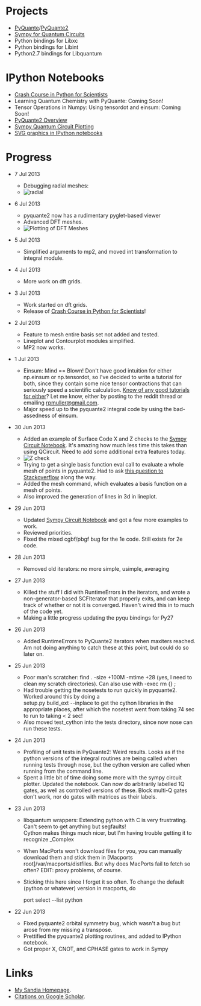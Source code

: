 Projects
========
* [PyQuante](http://pyquante.sf.net)/[PyQuante2](https://github.com/rpmuller/pyquante2)
* [Sympy for Quantum Circuits](https://github.com/rpmuller/sympy/tree/sympy_qcircuit/sympy/physics/quantum)
* Python bindings for Libxc
* Python bindings for Libint
* Python2.7 bindings for Libquantum

IPython Notebooks
=================
* [Crash Course in Python for Scientists](http://nbviewer.ipython.org/5920182)
* Learning Quantum Chemistry with PyQuante: Coming Soon!
* Tensor Operations in Numpy: Using tensordot and einsum: Coming Soon!
* [PyQuante2 Overview](http://nbviewer.ipython.org/5745404)
* [Sympy Quantum Circuit Plotting](http://nbviewer.ipython.org/5843312)
* [SVG graphics in IPython notebooks](http://nbviewer.ipython.org/5666810)

Progress
========
* 7 Jul 2013
  - Debugging radial meshes:
  - ![radial](https://raw.github.com/rpmuller/rpmuller.github.io/master/radial-meshses.png)
* 6 Jul 2013
  - pyquante2 now has a rudimentary pyglet-based viewer
  - Advanced DFT meshes.
  - ![Plotting of DFT Meshes](https://raw.github.com/rpmuller/rpmuller.github.io/master/h2o-mesh.png)
* 5 Jul 2013
  - Simplified arguments to mp2, and moved int transformation to
    integral module. 
* 4 Jul 2013
  - More work on dft grids.
* 3 Jul 2013
  - Work started on dft grids.
  - Release of  [Crash Course in Python for
    Scientists](http://nbviewer.ipython.org/5920182)! 
* 2 Jul 2013
  - Feature to mesh entire basis set not added and tested.
  - Lineplot and Contourplot modules simplified.
  - MP2 now works.
* 1 Jul 2013
  - Einsum: Mind == Blown! Don't have good intuition for either
    np.einsum or np.tensordot, so I've decided  to write a tutorial
    for both, since they contain some nice tensor contractions that
    can seriously  speed a scientific calculation. 
    [Know of any good tutorials for either](http://www.reddit.com/r/Python/comments/1hf4i6/good_documentation_for_tensordot_and_einsum/)? 
    Let me know, either by posting to the reddit thread or emailing
    rpmuller@gmail.com. 
  - Major speed up to the pyquante2 integral code by using the
    bad-assedness of einsum. 
* 30 Jun 2013
  - Added an example of Surface Code X and Z checks to the 
    [Sympy Circuit
    Notebook](http://nbviewer.ipython.org/5843312). It's amazing how
    much less time 
    this takes than using QCircuit. Need to add some additional extra
    features today.
  - ![Z check](https://raw.github.com/rpmuller/rpmuller.github.io/master/zcheck.png)
  - Trying to get a single basis function eval call to evaluate a
  whole mesh of points in pyquante2. Had to ask [this question to Stackoverflow](http://stackoverflow.com/questions/17391052/compute-square-distances-from-numpy-array)
    along the way.
  - Added the mesh command, which evaluates a basis function on a mesh
    of points. 
  - Also improved the generation of lines in 3d in lineplot.
* 29 Jun 2013
  - Updated [Sympy Circuit Notebook](http://nbviewer.ipython.org/5843312) 
    and got a few more examples to work. 
  - Reviewed priorities.
  - Fixed the mixed cgbf/pbgf bug for the 1e code. Still exists for 2e
    code. 
* 28 Jun 2013
  - Removed old iterators: no more simple, usimple, averaging
* 27 Jun 2013
  - Killed the stuff I did with RuntimeErrors in the iterators, and
    wrote a non-generator-based SCFIterator that properly exits, and
    can keep track of whether or not it is converged. Haven't wired
    this in to much of the code yet.    
  - Making a little progress updating the pyqu bindings for Py27
* 26 Jun 2013
  - Added RuntimeErrors to PyQuante2 iterators when maxiters
    reached. Am not doing anything to catch these at this point, but
    could do so later on. 
* 25 Jun 2013
  - Poor man's scratcher: find . -size +100M -mtime +28 (yes, I need
    to clean my scratch directories). 
    Can also use with -exec rm {} \;
  - Had trouble getting the nosetests to run quickly in
    pyquante2. Worked around this by doing a  
    setup.py build_ext --inplace to get the cython libraries in the
    appropriate places, after which 
    the nosetest went from taking 74 sec to run to taking < 2 sec!
  - Also moved test_cython into the tests directory, since now nose can run these tests.
* 24 Jun 2013
  - Profiling of unit tests in PyQuante2: Weird results. Looks as if the python 
    versions of the integral routines are being called when running
    tests through nose, but the cython version are called when running
    from the command line.
  - Spent a little bit of time doing some more with the sympy circuit
    plotter. Updated the notebook. Can now do arbitrarily labelled 1Q
    gates, as well as controlled versions of these. Block multi-Q 
    gates don't work, nor do gates with matrices as their labels.
* 23 Jun 2013
  - libquantum wrappers: Extending python with C is very
    frustrating. Can't seem to get anything but segfaults!  
    Cython makes things much nicer, but I'm having trouble getting it
    to recognize _Complex 
  - When MacPorts won't download files for you, you can manually
    download them and stick them in [Macports root]/var/macports/distfiles. 
    But why does MacPorts fail to fetch
    so often?  EDIT: proxy problems, of course.
  - Sticking this here since I forget it so often. To change the
    default (python or whatever) version in macports, do 

    port select --list python

* 22 Jun 2013
  - Fixed pyquante2 orbital symmetry bug, which wasn't a bug but arose
    from my missing a transpose. 
  - Prettified the pyquante2 plotting routines, and added to IPython notebook.
  - Got proper X, CNOT, and CPHASE gates to work in Sympy

Links
=====
* [My Sandia Homepage](http://www.cs.sandia.gov/~rmuller).
* [Citations on Google Scholar](http://scholar.google.com/citations?user=ihGf4wgAAAAJ&hl=en).

